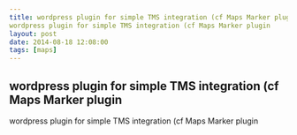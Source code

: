 ```yaml
---
title: wordpress plugin for simple TMS integration (cf Maps Marker plugin wordpress plugin for simple TMS integration (cf Maps Marker plugin 
layout: post
date: 2014-08-18 12:08:00
tags: [maps]
---
```

## wordpress plugin for simple TMS integration (cf Maps Marker plugin wordpress plugin for simple TMS integration (cf Maps Marker plugin 

